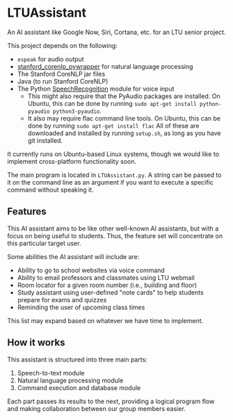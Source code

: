 # LTUAssistant
An AI assistant like Google Now, Siri, Cortana, etc. for an LTU senior project.

This project depends on the following:
- `espeak` for audio output
- [stanford_corenlp_pywrapper][1] for natural language processing
- The Stanford CoreNLP jar files
- Java (to run Stanford CoreNLP)
- The Python [SpeechRecognition][2] module for voice input
  - This might also require that the PyAudio packages are installed. On Ubuntu,
  this can be done by running `sudo apt-get install python-pyaudio python3-pyaudio`.
  - It also may require flac command line tools. On Ubuntu, this can
  be done by running `sudo apt-get install flac`
All of these are downloaded and installed by running `setup.sh`, as long as you have git installed.

It currently runs on Ubuntu-based Linux systems, though we would like to
implement cross-platform functionality soon.

The main program is located in `LTUAssistant.py`. A string can be passed to it
on the command line as an argument if you want to execute a specific command
without speaking it.

## Features
This AI assistant aims to be like other well-known AI assistants, but with a
focus on being useful to students. Thus, the feature set will concentrate on
this particular target user.

Some abilities the AI assistant will include are:
- Ability to go to school websites via voice command
- Ability to email professors and classmates using LTU webmail
- Room locator for a given room number (i.e., building and floor)
- Study assistant using user-defined "note cards" to help students prepare for
exams and quizzes
- Reminding the user of upcoming class times

This list may expand based on whatever we have time to implement.

## How it works
This assistant is structured into three main parts:

1. Speech-to-text module
1. Natural language processing module
1. Command execution and database module

Each part passes its results to the next, providing a logical program flow and
making collaboration between our group members easier.

  [1]: https://github.com/brendano/stanford_corenlp_pywrapper
  [2]: https://pypi.python.org/pypi/SpeechRecognition/
